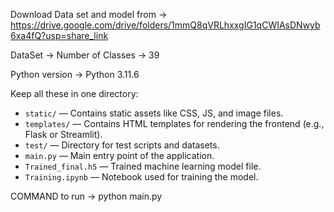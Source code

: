 Download Data set and model from -> https://drive.google.com/drive/folders/1mmQ8qVRLhxxgIG1qCWIAsDNwyb6xa4fQ?usp=share_link


DataSet -> Number of Classes -> 39



Python version -> Python 3.11.6


Keep all these in one directory:
- `static/` — Contains static assets like CSS, JS, and image files.
- `templates/` — Contains HTML templates for rendering the frontend (e.g., Flask or Streamlit).
- `test/` — Directory for test scripts and datasets.
- `main.py` — Main entry point of the application.
- `Trained_final.h5` — Trained machine learning model file.
- `Training.ipynb` — Notebook used for training the model.




COMMAND to run -> python main.py
